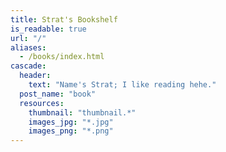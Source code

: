 ```yaml
---
title: Strat's Bookshelf
is_readable: true
url: "/"
aliases:
  - /books/index.html
cascade:
  header:
    text: "Name's Strat; I like reading hehe."
  post_name: "book"
  resources:
    thumbnail: "thumbnail.*"
    images_jpg: "*.jpg"
    images_png: "*.png"
---
```

